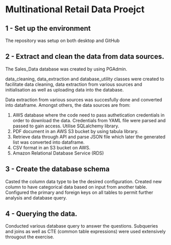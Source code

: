 # Multinational Retail Data Proejct

## 1 - Set up the environment
The repository was setup on both desktop and GitHub

## 2 - Extract and clean the data from data sources.
The Sales_Data database was created by using PGAdmin.

data_cleaning, data_extraction and database_utility classes were created to facilitate data cleaning, data extraction from various sources and initialisation as well as uploading data into the database.

Data extraction from various sources was succesfully done and converted into dataframe. 
Amongst others, the data sources are from:
1. AWS database where the code need to pass authetication credentials in order to download the data. Credentials from YAML file were parsed and passed to gain access. Utilise SQLalchemy library.
2. PDF document in an AWS S3 bucket by using tabula library. 
3. Retrieve data through API and parse JSON file which later the generated list was converted into dataframe.
4. CSV format in an S3 bucket on AWS.
5. Amazon Relational Database Service (RDS)

## 3 - Create the database schema
Casted the column data type to be the desired configuration. Created new column to have categorical data based on input from another table. Configured the primary and foreign keys on all tables to permit further analysis and database query.

## 4 - Querying the data.
Conducted various database query to answer the questions. Subqueries and joins as well as CTE (common table expressions) were used extensively througout the exercise.

